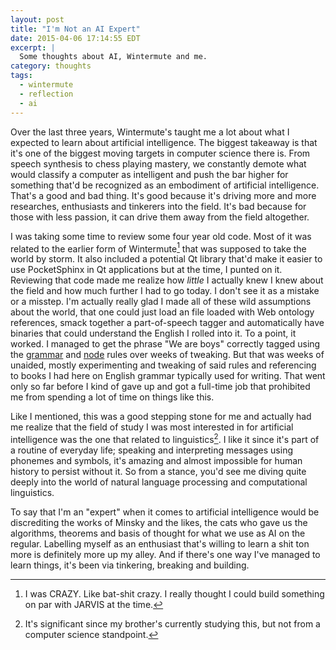 ```yaml
---
layout: post
title: "I'm Not an AI Expert"
date: 2015-04-06 17:14:55 EDT
excerpt: |
  Some thoughts about AI, Wintermute and me.
category: thoughts
tags:
  - wintermute
  - reflection
  - ai
---
```


Over the last three years, Wintermute's taught me a lot about what I expected
to learn about artificial intelligence. The biggest takeaway is that it's one
of the biggest moving targets in computer science there is. From speech
synthesis to chess playing mastery, we constantly demote what would classify a
computer as intelligent and push the bar higher for something that'd be
recognized as an embodiment of artificial intelligence. That's a good and bad
thing. It's good because it's driving more and more researches, enthusiasts
and tinkerers into the field. It's bad because for those with less passion, it
can drive them away from the field altogether.

I was taking some time to review some four year old code. Most of it was
related to the earlier form of Wintermute[^1] that was supposed to take the
world by storm. It also included a potential Qt library that'd make it easier
to use PocketSphinx in Qt applications but at the time, I punted on it.
Reviewing that code made me realize how _little_ I actually knew I knew about
the field and how much further I had to go today. I don't see it as a mistake
or a misstep. I'm actually really glad I made all of these wild assumptions
about the world, that one could just load an file loaded with Web ontology
references, smack together a part-of-speech tagger and automatically have
binaries that could understand the English I rolled into it. To a point, it
worked. I managed to get the phrase "We are boys" correctly tagged using the
[grammar][1] and [node][2] rules over weeks of tweaking. But that was weeks of
unaided, mostly experimenting and tweaking of said rules and referencing to
books I had here on English grammar typically used for writing. That went only
so far before I kind of gave up and got a full-time job that prohibited me
from spending a lot of time on things like this.

Like I mentioned, this was a good stepping stone for me and actually had me
realize that the field of study I was most interested in for artificial
intelligence was the one that related to linguistics[^2]. I like it since it's
part of a routine of everyday life; speaking and interpreting messages using
phonemes and symbols, it's amazing and almost impossible for human history to
persist without it. So from a stance, you'd see me diving quite deeply into
the world of natural language processing and computational linguistics.

To say that I'm an "expert" when it comes to artificial intelligence would be
discrediting the works of Minsky and the likes, the cats who gave us the
algorithms, theorems and basis of thought for what we use as AI on the
regular. Labelling myself as an enthusiast that's willing to learn a shit ton
more is definitely more up my alley. And if there's one way I've managed to
learn things, it's been via tinkering, breaking and building.

[1]: /files/wntr-grammar.owl.txt
[2]: /files/wntr-nodes.owl.txt
[^1]: I was CRAZY. Like bat-shit crazy. I really thought I could build something on par with JARVIS at the time.
[^2]: It's significant since my brother's currently studying this, but not from a computer science standpoint.

